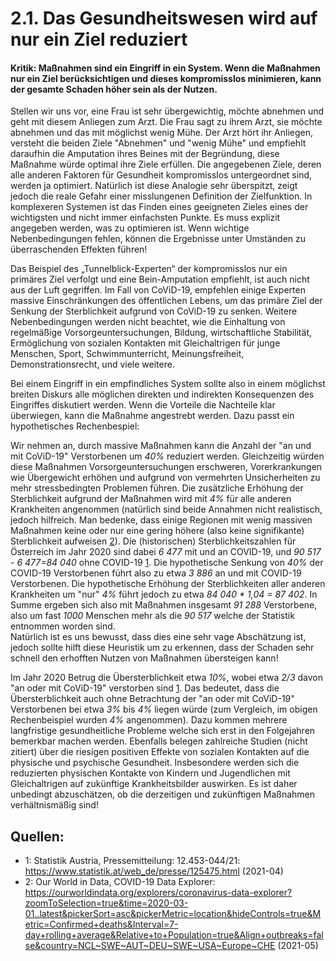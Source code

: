 # 2.1. Das Gesundheitswesen wird auf nur ein Ziel reduziert

#### Kritik: Maßnahmen sind ein Eingriff in ein System. Wenn die Maßnahmen nur ein Ziel berücksichtigen und dieses kompromisslos minimieren, kann der gesamte Schaden höher sein als der Nutzen.

Stellen wir uns vor, eine Frau ist sehr übergewichtig,  möchte abnehmen und geht mit diesem Anliegen zum Arzt.
Die Frau sagt zu ihrem Arzt, sie möchte abnehmen und das mit möglichst wenig Mühe. 
Der Arzt hört ihr Anliegen, versteht die beiden Ziele "Abnehmen" und "wenig Mühe" und empfiehlt daraufhin 
die Amputation ihres Beines mit der Begründung, diese Maßnahme würde optimal ihre Ziele erfüllen. 
Die angegebenen Ziele, deren alle anderen Faktoren für Gesundheit kompromisslos untergeordnet sind, 
werden ja optimiert. 
Natürlich ist diese Analogie sehr überspitzt, zeigt jedoch die reale Gefahr einer misslungenen Definition 
der Zielfunktion.
In komplexeren Systemen ist das Finden eines geeigneten Zieles eines 
der wichtigsten und nicht immer einfachsten Punkte. Es muss explizit angegeben werden, was zu optimieren ist. 
Wenn wichtige Nebenbedingungen fehlen, können die Ergebnisse unter Umständen zu überraschenden Effekten führen!    

Das Beispiel des „Tunnelblick-Experten“ der kompromisslos nur ein primäres Ziel verfolgt und eine 
Bein-Amputation empfiehlt, ist auch nicht aus der Luft gegriffen. 
Im Fall von CoViD-19, empfehlen einige Experten massive Einschränkungen des öffentlichen Lebens, 
um das primäre Ziel der Senkung der Sterblichkeit aufgrund von CoViD-19 zu senken. 
Weitere Nebenbedingungen werden nicht beachtet, wie die Einhaltung von regelmäßige Vorsorgeuntersuchungen, 
Bildung, wirtschaftliche Stabilität, Ermöglichung von sozialen Kontakten mit Gleichaltrigen für junge Menschen, 
Sport, Schwimmunterricht, Meinungsfreiheit, Demonstrationsrecht, und viele weitere.

Bei einem Eingriff in ein empfindliches System sollte also in einem möglichst breiten Diskurs alle möglichen 
direkten und indirekten Konsequenzen des Eingriffes diskutiert werden. 
Wenn die Vorteile die Nachteile klar überwiegen, kann die Maßnahme angestrebt werden.
Dazu passt ein hypothetisches Rechenbespiel:  

Wir nehmen an, durch massive Maßnahmen kann die Anzahl der "an und mit CoViD-19" Verstorbenen um *40%* reduziert werden.
Gleichzeitig würden diese Maßnahmen Vorsorgeuntersuchungen erschweren, Vorerkrankungen wie Übergewicht 
erhöhen und aufgrund von vermehrten Unsicherheiten zu mehr stressbedingten Problemen führen.
Die zusätzliche Erhöhung der Sterblichkeit aufgrund der Maßnahmen wird mit *4%* für alle anderen Krankheiten angenommen 
(natürlich sind beide Annahmen nicht realistisch, jedoch hilfreich. 
Man bedenke, dass einige Regionen mit wenig massiven Maßnahmen keine oder nur eine gering höhere 
(also keine signifikante) Sterblichkeit aufweisen [2]).
Die (historischen) Sterblichkeitszahlen für Österreich im Jahr 2020 sind dabei *6 477* mit und an COVID-19,
und *90 517 - 6 477=84 040* ohne COVID-19 [1].
Die hypothetische Senkung von *40%* der COVID-19 Verstorbenen führt also zu etwa *3 886* an und mit COVID-19 Verstorbenen.
Die hypothetische Erhöhung der Sterblichkeiten aller anderen Krankheiten um "nur" *4%* führt jedoch zu etwa
*84 040 * 1,04 = 87 402*. In Summe ergeben sich also mit Maßnahmen insgesamt *91 288* Verstorbene,
also um fast *1000* Menschen mehr als die *90 517* welche der Statistik entnommen worden sind.  
Natürlich ist es uns bewusst, dass dies eine sehr vage Abschätzung ist, jedoch sollte hilft diese 
Heuristik um zu erkennen, dass der Schaden sehr schnell den erhofften Nutzen von Maßnahmen übersteigen kann! 


Im Jahr 2020 Betrug die Übersterblichkeit etwa *10%*, wobei etwa *2/3* davon "an oder mit CoViD-19" verstorben sind [1]. 
Das bedeutet, dass die Übersterblichkeit auch ohne Betrachtung der "an oder mit CoViD-19" Verstorbenen bei 
etwa *3%* bis *4%* liegen würde (zum Vergleich, im obigen Rechenbeispiel wurden *4%* angenommen). 
Dazu kommen mehrere langfristige gesundheitliche Probleme welche sich erst in den Folgejahren bemerkbar machen werden. 
Ebenfalls belegen zahlreiche Studien (nicht zitiert) über die riesigen positiven Effekte von sozialen 
Kontakten auf die physische und psychische Gesundheit. 
Insbesondere werden sich die reduzierten physischen Kontakte von Kindern und Jugendlichen mit Gleichaltrigen 
auf zukünftige Krankheitsbilder auswirken.
Es ist daher unbedingt abzuschätzen, ob die derzeitigen und zukünftigen Maßnahmen verhältnismäßig sind!


## Quellen:
 - 1: Statistik Austria, Pressemitteilung: 12.453-044/21: https://www.statistik.at/web_de/presse/125475.html (2021-04) 
 - 2: Our World in Data, COVID-19 Data Explorer: https://ourworldindata.org/explorers/coronavirus-data-explorer?zoomToSelection=true&time=2020-03-01..latest&pickerSort=asc&pickerMetric=location&hideControls=true&Metric=Confirmed+deaths&Interval=7-day+rolling+average&Relative+to+Population=true&Align+outbreaks=false&country=NCL~SWE~AUT~DEU~SWE~USA~Europe~CHE (2021-05)
 
[1]: https://www.statistik.at/web_de/presse/125475.html 
[2]: https://ourworldindata.org/explorers/coronavirus-data-explorer?zoomToSelection=true&time=2020-03-01..latest&pickerSort=asc&pickerMetric=location&hideControls=true&Metric=Confirmed+deaths&Interval=7-day+rolling+average&Relative+to+Population=true&Align+outbreaks=false&country=NCL~SWE~AUT~DEU~SWE~USA~Europe~CHE
